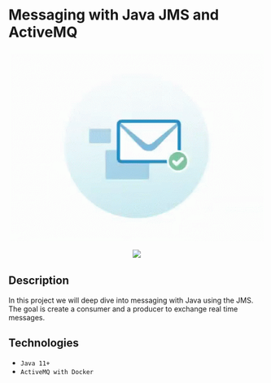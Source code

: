 # Messaging with Java JMS and ActiveMQ

<p align="center">
    <img width="500" height="auto" src="mail.gif" alt="mail gif" />
</p>

<p align="center">
   <img src="http://img.shields.io/static/v1?label=STATUS&message=Development%20in%20Progress!&color=RED&style=for-the-badge"/>

## Description

In this project we will deep dive into messaging with Java using the JMS. The goal is create a consumer and a producer to exchange real time messages.

## Technologies

* ``Java 11+``
* ``ActiveMQ with Docker``